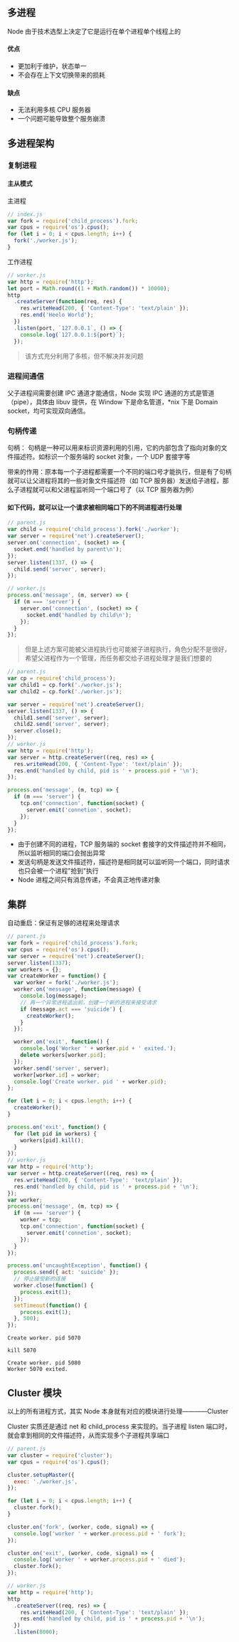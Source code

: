 ## 多进程

Node 由于技术选型上决定了它是运行在单个进程单个线程上的

#### 优点

- 更加利于维护，状态单一
- 不会存在上下文切换带来的损耗

#### 缺点

- 无法利用多核 CPU 服务器
- 一个问题可能导致整个服务崩溃

## 多进程架构

### 复制进程

#### 主从模式

主进程

```js
// index.js
var fork = require('child_process').fork;
var cpus = require('os').cpus();
for (let i = 0; i < cpus.length; i++) {
  fork('./worker.js');
}
```

工作进程

```js
// worker.js
var http = require('http');
let port = Math.round((1 + Math.random()) * 10000);
http
  .createServer(function(req, res) {
    res.writeHead(200, { 'Content-Type': 'text/plain' });
    res.end('Heelo World');
  })
  .listen(port, `127.0.0.1`, () => {
    console.log(`127.0.0.1:${port}`);
  });
```

> 该方式充分利用了多核，但不解决并发问题

### 进程间通信

父子进程间需要创建 IPC 通道才能通信，Node 实现 IPC 通道的方式是管道（pipe），具体由 libuv 提供，在 Window 下是命名管道，\*nix 下是 Domain socket，均可实现双向通信。

### 句柄传递

句柄： 句柄是一种可以用来标识资源利用的引用，它的内部包含了指向对象的文件描述符。如标识一个服务端的 socket 对象，一个 UDP 套接字等

带来的作用：原本每一个子进程都需要一个不同的端口号才能执行，但是有了句柄就可以让父进程将其的一些对象文件描述符（如 TCP 服务器）发送给子进程，那么子进程就可以和父进程监听同一个端口号了（以 TCP 服务器为例）

#### 如下代码，就可以让一个请求被相同端口下的不同进程进行处理

```js
// parent.js
var child = require('child_process').fork('./worker');
var server = require('net').createServer();
server.on('connection', (socket) => {
  socket.end('handled by parent\n');
});
server.listen(1337, () => {
  child.send('server', server);
});
```

```js
// worker.js
process.on('message', (m, server) => {
  if (m === 'server') {
    server.on('connection', (socket) => {
      socket.end('handled by child\n');
    });
  }
});
```

> 但是上述方案可能被父进程执行也可能被子进程执行，角色分配不是很好，希望父进程作为一个管理，而任务都交给子进程处理才是我们想要的

```js
// parent.js
var cp = require('child_process');
var child1 = cp.fork('./worker.js');
var child2 = cp.fork('./worker.js');

var server = require('net').createServer();
server.listen(1337, () => {
  child1.send('server', server);
  child2.send('server', server);
  server.close();
});
// worker.js
var http = require('http');
var server = http.createServer((req, res) => {
  res.writeHead(200, { 'Content-Type': 'text/plain' });
  res.end('handled by child, pid is ' + process.pid + '\n');
});

process.on('message', (m, tcp) => {
  if (m === 'server') {
    tcp.on('connection', function(socket) {
      server.emit('connetion', socket);
    });
  }
});
```

- 由于创建不同的进程，TCP 服务端的 socket 套接字的文件描述符并不相同，所以监听相同的端口会抛出异常
- 发送句柄是发送文件描述符，描述符是相同就可以监听同一个端口，同时请求也只会被一个进程"抢到"执行
- Node 进程之间只有消息传递，不会真正地传递对象

## 集群

自动重启：保证有足够的进程来处理请求

```js
// parent.js
var fork = require('child_process').fork;
var cpus = require('os').cpus();
var server = require('net').createServer();
server.listen(1337);
var workers = {};
var createWorker = function() {
  var worker = fork('./worker.js');
  worker.on('message', function(message) {
    console.log(message);
    // 再一个异常进程退出前，创建一个新的进程来接受请求
    if (message.act === 'suicide') {
      createWorker();
    }
  });

  worker.on('exit', function() {
    console.log('Worker ' + worker.pid + ' exited.');
    delete workers[worker.pid];
  });
  worker.send('server', server);
  worker[worker.id] = worker;
  console.log('Create worker. pid ' + worker.pid);
};

for (let i = 0; i < cpus.length; i++) {
  createWorker();
}

process.on('exit', function() {
  for (let pid in workers) {
    workers[pid].kill();
  }
});
// worker.js
var http = require('http');
var server = http.createServer((req, res) => {
  res.writeHead(200, { 'Content-Type': 'text/plain' });
  res.end('handled by child, pid is ' + process.pid + '\n');
});
var worker;
process.on('message', (m, tcp) => {
  if (m === 'server') {
    worker = tcp;
    tcp.on('connection', function(socket) {
      server.emit('connetion', socket);
    });
  }
});

process.on('uncaughtException', function() {
  process.send({ act: 'suicide' });
  // 停止接受新的连接
  worker.close(function() {
    process.exit(1);
  });
  setTimeout(function() {
    process.exit(1);
  }, 500);
});
```

```shell
Create worker. pid 5070

kill 5070

Create worker. pid 5080
Worker 5070 exited.
```

## Cluster 模块

以上的所有进程方式，其实 Node 本身就有对应的模块进行处理————Cluster

Cluster 实质还是通过 net 和 child_process 来实现的。当子进程 listen 端口时，就会拿到相同的文件描述符，从而实现多个子进程共享端口

```js
// parent.js
var cluster = require('cluster');
var cpus = require('os').cpus();

cluster.setupMaster({
  exec: './worker.js',
});

for (let i = 0; i < cpus.length; i++) {
  cluster.fork();
}

cluster.on('fork', (worker, code, signal) => {
  console.log('worker ' + worker.process.pid + ' fork');
});

cluster.on('exit', (worker, code, signal) => {
  console.log('worker ' + worker.process.pid + ' died');
  cluster.fork();
});

// worker.js
var http = require('http');
http
  .createServer((req, res) => {
    res.writeHead(200, { 'Content-Type': 'text/plain' });
    res.end('handled by child, pid is ' + process.pid + '\n');
  })
  .listen(8000);
```
